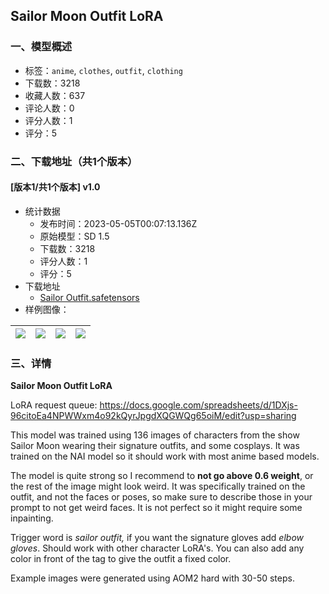 ## Sailor Moon Outfit LoRA
### 一、模型概述

- 标签：`anime`, `clothes`, `outfit`, `clothing`
- 下载数：3218
- 收藏人数：637
- 评论人数：0
- 评分人数：1
- 评分：5

### 二、下载地址（共1个版本）

#### [版本1/共1个版本] v1.0

- 统计数据
  - 发布时间：2023-05-05T00:07:13.136Z
  - 原始模型：SD 1.5
  - 下载数：3218
  - 评分人数：1
  - 评分：5
- 下载地址
  - [Sailor Outfit.safetensors](https://civitai.com/api/download/models/62618)
- 样例图像：

| <img src="https://image.civitai.com/xG1nkqKTMzGDvpLrqFT7WA/499bfe91-db70-40c0-bcab-9d747f097221/width=450/689332.jpeg" /> | <img src="https://image.civitai.com/xG1nkqKTMzGDvpLrqFT7WA/b449e24c-24a9-4017-a702-d71b55d61a8a/width=450/689333.jpeg" /> | <img src="https://image.civitai.com/xG1nkqKTMzGDvpLrqFT7WA/a6c18f84-cbe7-4bef-a342-1aece7137ab3/width=450/689336.jpeg" /> | <img src="https://image.civitai.com/xG1nkqKTMzGDvpLrqFT7WA/c159f6fa-3042-4a12-9800-a119ee5d104e/width=450/689337.jpeg" /> |
| ---- | ---- | ---- | ---- |


### 三、详情
<p><strong>Sailor Moon Outfit LoRA</strong></p><p></p><p>LoRA request queue: <a target="_blank" rel="ugc" href="https://docs.google.com/spreadsheets/d/1DXjs-96citoEa4NPWWxm4o92kQyrJpgdXQGWQg65oiM/edit?usp=sharing">https://docs.google.com/spreadsheets/d/1DXjs-96citoEa4NPWWxm4o92kQyrJpgdXQGWQg65oiM/edit?usp=sharing</a></p><p></p><p>This model was trained using 136 images of characters from the show Sailor Moon wearing their signature outfits, and some cosplays. It was trained on the NAI model so it should work with most anime based models.</p><p></p><p>The model is quite strong so I recommend to <strong>not go above 0.6 weight</strong>, or the rest of the image might look weird. It was specifically trained on the outfit, and not the faces or poses, so make sure to describe those in your prompt to not get weird faces. It is not perfect so it might require some inpainting.</p><p></p><p>Trigger word is <em>sailor outfit, </em>if you want the signature gloves add <em>elbow gloves</em>. Should work with other character LoRA's. You can also add any color in front of the tag to give the outfit a fixed color.</p><p></p><p>Example images were generated using AOM2 hard with 30-50 steps.</p>